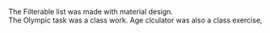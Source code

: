 The Filterable list was made with material design.  
The Olympic task was a class work. 
Age clculator was also a class exercise,
